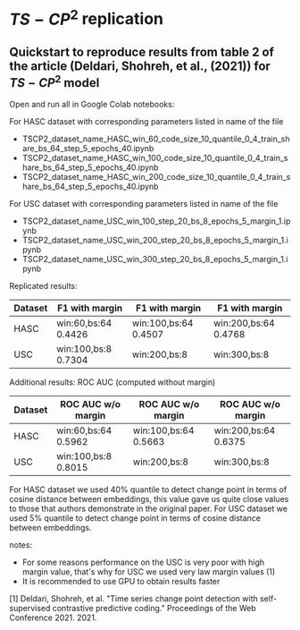 # $TS-CP^2$ replication

## Quickstart to reproduce results from table 2 of the article (Deldari, Shohreh, et al., (2021)) for $TS-CP^2$ model
Open and run all in Google Colab notebooks:

For HASC dataset with corresponding parameters listed in name of the file
- TSCP2_dataset_name_HASC_win_60_code_size_10_quantile_0_4_train_share_bs_64_step_5_epochs_40.ipynb
- TSCP2_dataset_name_HASC_win_100_code_size_10_quantile_0_4_train_share_bs_64_step_5_epochs_40.ipynb
- TSCP2_dataset_name_HASC_win_200_code_size_10_quantile_0_4_train_share_bs_64_step_5_epochs_40.ipynb

For USC dataset with corresponding parameters listed in name of the file
- TSCP2_dataset_name_USC_win_100_step_20_bs_8_epochs_5_margin_1.ipynb
- TSCP2_dataset_name_USC_win_200_step_20_bs_8_epochs_5_margin_1.ipynb
- TSCP2_dataset_name_USC_win_300_step_20_bs_8_epochs_5_margin_1.ipynb



Replicated results:

| Dataset     | F1 with margin        |     F1 with margin   |     F1 with margin   |
| ----------- | ----------------------|----------------------|----------------------|
| HASC        | win:60,bs:64    0.4426|win:100,bs:64   0.4507|win:200,bs:64   0.4768|
| USC         | win:100,bs:8    0.7304|win:200,bs:8          |win:300,bs:8          |

Additional results: ROC AUC (computed without margin)

| Dataset     | ROC AUC  w/o margin   |ROC AUC  w/o margin   |ROC AUC  w/o margin   |
| ----------- | ----------------------|----------------------|----------------------|
| HASC        | win:60,bs:64    0.5962|win:100,bs:64   0.5663|win:200,bs:64   0.6375|
| USC         | win:100,bs:8    0.8015|win:200,bs:8          |win:300,bs:8          |


For HASC dataset we used 40% quantile to detect change point in terms of cosine distance between embeddings, this value gave us quite close values to those that authors demonstrate in the original paper.
For USC dataset we used 5% quantile to detect change point in terms of cosine distance between embeddings.

notes:
- For some reasons performance on the USC is very poor with high margin value, that's why for USC we used very law margin values (1)
- It is recommended to use GPU to obtain results faster






[1] Deldari, Shohreh, et al. "Time series change point detection with self-supervised contrastive predictive coding." Proceedings of the Web Conference 2021. 2021.
